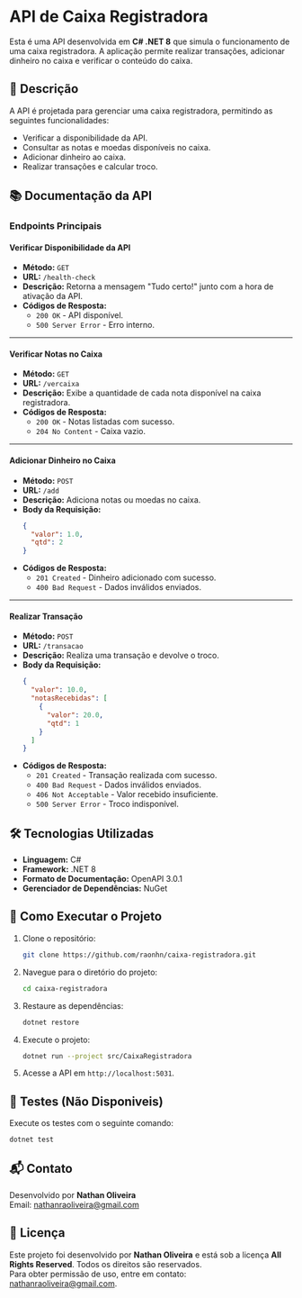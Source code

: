 # API de Caixa Registradora

Esta é uma API desenvolvida em **C# .NET 8** que simula o funcionamento de uma caixa registradora. A aplicação permite realizar transações, adicionar dinheiro no caixa e verificar o conteúdo do caixa.

## 📝 Descrição

A API é projetada para gerenciar uma caixa registradora, permitindo as seguintes funcionalidades:
- Verificar a disponibilidade da API.
- Consultar as notas e moedas disponíveis no caixa.
- Adicionar dinheiro ao caixa.
- Realizar transações e calcular troco.

## 📚 Documentação da API

### Endpoints Principais

#### **Verificar Disponibilidade da API**
- **Método:** `GET`
- **URL:** `/health-check`
- **Descrição:** Retorna a mensagem "Tudo certo!" junto com a hora de ativação da API.
- **Códigos de Resposta:**
  - `200 OK` - API disponível.
  - `500 Server Error` - Erro interno.

---

#### **Verificar Notas no Caixa**
- **Método:** `GET`
- **URL:** `/vercaixa`
- **Descrição:** Exibe a quantidade de cada nota disponível na caixa registradora.
- **Códigos de Resposta:**
  - `200 OK` - Notas listadas com sucesso.
  - `204 No Content` - Caixa vazio.

---

#### **Adicionar Dinheiro no Caixa**
- **Método:** `POST`
- **URL:** `/add`
- **Descrição:** Adiciona notas ou moedas no caixa.
- **Body da Requisição:**
  ```json
  {
    "valor": 1.0,
    "qtd": 2
  }
  ```
- **Códigos de Resposta:**
  - `201 Created` - Dinheiro adicionado com sucesso.
  - `400 Bad Request` - Dados inválidos enviados.

---

#### **Realizar Transação**
- **Método:** `POST`
- **URL:** `/transacao`
- **Descrição:** Realiza uma transação e devolve o troco.
- **Body da Requisição:**
  ```json
  {
    "valor": 10.0,
    "notasRecebidas": [
      {
        "valor": 20.0,
        "qtd": 1
      }
    ]
  }
  ```
- **Códigos de Resposta:**
  - `201 Created` - Transação realizada com sucesso.
  - `400 Bad Request` - Dados inválidos enviados.
  - `406 Not Acceptable` - Valor recebido insuficiente.
  - `500 Server Error` - Troco indisponível.

## 🛠️ Tecnologias Utilizadas

- **Linguagem:** C#
- **Framework:** .NET 8
- **Formato de Documentação:** OpenAPI 3.0.1
- **Gerenciador de Dependências:** NuGet

## 🚀 Como Executar o Projeto

1. Clone o repositório:
   ```bash
   git clone https://github.com/raonhn/caixa-registradora.git
   ```
2. Navegue para o diretório do projeto:
   ```bash
   cd caixa-registradora
   ```
3. Restaure as dependências:
   ```bash
   dotnet restore
   ```
4. Execute o projeto:
   ```bash
   dotnet run --project src/CaixaRegistradora
   ```
5. Acesse a API em `http://localhost:5031`.

## 🧪 Testes (Não Disponiveis)

Execute os testes com o seguinte comando:
```bash
dotnet test
```

## 📬 Contato

Desenvolvido por **Nathan Oliveira**  
Email: [nathanraoliveira@gmail.com](mailto:nathanraoliveira@gmail.com)

## 📄 Licença

Este projeto foi desenvolvido por **Nathan Oliveira** e está sob a licença **All Rights Reserved**. Todos os direitos são reservados.  
Para obter permissão de uso, entre em contato: [nathanraoliveira@gmail.com](mailto:nathanraoliveira@gmail.com).

